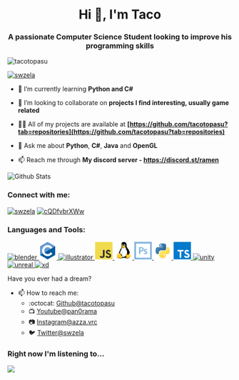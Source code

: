<h1 align="center">Hi 👋, I'm Taco</h1>
<h3 align="center">A passionate Computer Science Student looking to improve his programming skills</h3>

<p align="left"> <img src="https://komarev.com/ghpvc/?username=tacotopasu&label=Profile%20views&color=0e75b6&style=flat" alt="tacotopasu" /> </p>

<p align="left"> <a href="https://twitter.com/tacotopasu" target="blank"><img src="https://img.shields.io/twitter/follow/tacotopasu?logo=twitter&style=for-the-badge" alt="swzela" /></a> </p>

- 🌱 I’m currently learning **Python and C#**

- 👯 I’m looking to collaborate on **projects I find interesting, usually game related**

- 👨‍💻 All of my projects are available at **[https://github.com/tacotopasu?tab=repositories](https://github.com/tacotopasu?tab=repositories)**

- 💬 Ask me about **Python**, **C#**, **Java** and **OpenGL**

- 📫 Reach me through **My discord server - https://discord.st/ramen**


![Github Stats](https://github-readme-stats.vercel.app/api?username=tacotopasu&theme=dark)


<h3 align="left">Connect with me:</h3>
<p align="left">
<a href="https://twitter.com/swzela" target="blank"><img align="center" src="https://raw.githubusercontent.com/rahuldkjain/github-profile-readme-generator/master/src/images/icons/Social/twitter.svg" alt="swzela" height="30" width="40" /></a>
<a href="https://discord.gg/cQDfvbrXWw" target="blank"><img align="center" src="https://raw.githubusercontent.com/rahuldkjain/github-profile-readme-generator/master/src/images/icons/Social/discord.svg" alt="cQDfvbrXWw" height="30" width="40" /></a>
</p>

<h3 align="left">Languages and Tools:</h3>
<p align="left"> <a href="https://www.blender.org/" target="_blank" rel="noreferrer"> <img src="https://download.blender.org/branding/community/blender_community_badge_white.svg" alt="blender" width="40" height="40"/> </a> <a href="https://www.cprogramming.com/" target="_blank" rel="noreferrer"> <img src="https://raw.githubusercontent.com/devicons/devicon/master/icons/c/c-original.svg" alt="c" width="40" height="40"/> </a> <a href="https://www.adobe.com/in/products/illustrator.html" target="_blank" rel="noreferrer"> <img src="https://www.vectorlogo.zone/logos/adobe_illustrator/adobe_illustrator-icon.svg" alt="illustrator" width="40" height="40"/> </a> <a href="https://developer.mozilla.org/en-US/docs/Web/JavaScript" target="_blank" rel="noreferrer"> <img src="https://raw.githubusercontent.com/devicons/devicon/master/icons/javascript/javascript-original.svg" alt="javascript" width="40" height="40"/> </a> <a href="https://www.linux.org/" target="_blank" rel="noreferrer"> <img src="https://raw.githubusercontent.com/devicons/devicon/master/icons/linux/linux-original.svg" alt="linux" width="40" height="40"/> </a> <a href="https://www.photoshop.com/en" target="_blank" rel="noreferrer"> <img src="https://raw.githubusercontent.com/devicons/devicon/master/icons/photoshop/photoshop-line.svg" alt="photoshop" width="40" height="40"/> </a> <a href="https://www.python.org" target="_blank" rel="noreferrer"> <img src="https://raw.githubusercontent.com/devicons/devicon/master/icons/python/python-original.svg" alt="python" width="40" height="40"/> </a> <a href="https://www.typescriptlang.org/" target="_blank" rel="noreferrer"> <img src="https://raw.githubusercontent.com/devicons/devicon/master/icons/typescript/typescript-original.svg" alt="typescript" width="40" height="40"/> </a> <a href="https://unity.com/" target="_blank" rel="noreferrer"> <img src="https://www.vectorlogo.zone/logos/unity3d/unity3d-icon.svg" alt="unity" width="40" height="40"/> </a> <a href="https://unrealengine.com/" target="_blank" rel="noreferrer"> <img src="https://raw.githubusercontent.com/kenangundogan/fontisto/036b7eca71aab1bef8e6a0518f7329f13ed62f6b/icons/svg/brand/unreal-engine.svg" alt="unreal" width="40" height="40"/> </a> <a href="https://www.adobe.com/products/xd.html" target="_blank" rel="noreferrer"> <img src="https://cdn.worldvectorlogo.com/logos/adobe-xd.svg" alt="xd" width="40" height="40"/> </a> </p>

Have you ever had a dream?

- 📫 How to reach me:
    - :octocat: [Github@tacotopasu](https://github.com/tacotopasu)
    - :tv: [Youtube@pan0rama](https://www.youtube.com/channel/UC3NOxWnssssid1va68u4VnQ)
    - :camera: [Instagram@azza.vrc](https://www.instagram.com/azza.vrc/)
    - :bird: [Twitter@swzela](https://twitter.com/swzela/)


### Right now I'm listening to...
[![](https://spotify-github-profile.vercel.app/api/view?uid=11185973943&cover_image=true&theme=natemoo-re&bar_color=53b14f&bar_color_cover=true)](https://spotify-github-profile.vercel.app/api/view?uid=11185973943&redirect=true)
